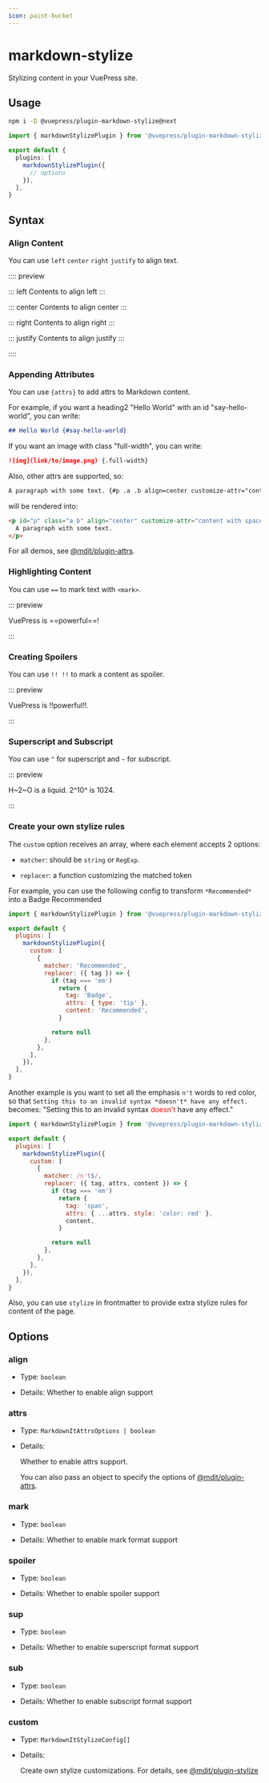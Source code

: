 ```yaml
---
icon: paint-bucket
---
```


# markdown-stylize

<NpmBadge package="@vuepress/plugin-markdown-stylize" />

Stylizing content in your VuePress site.

## Usage

```bash
npm i -D @vuepress/plugin-markdown-stylize@next
```

```ts title=".vuepress/config.ts"
import { markdownStylizePlugin } from '@vuepress/plugin-markdown-stylize'

export default {
  plugins: [
    markdownStylizePlugin({
      // options
    }),
  ],
}
```

## Syntax

### Align Content

You can use `left` `center` `right` `justify` to align text.

:::: preview

::: left
Contents to align left
:::

::: center
Contents to align center
:::

::: right
Contents to align right
:::

::: justify
Contents to align justify
:::

::::

### Appending Attributes

You can use `{attrs}` to add attrs to Markdown content.

For example, if you want a heading2 "Hello World" with an id "say-hello-world", you can write:

```md
## Hello World {#say-hello-world}
```

If you want an image with class "full-width", you can write:

```md
![img](link/to/image.png) {.full-width}
```

Also, other attrs are supported, so:

```md
A paragraph with some text. {#p .a .b align=center customize-attr="content with spaces"}
```

will be rendered into:

```html
<p id="p" class="a b" align="center" customize-attr="content with spaces">
  A paragraph with some text.
</p>
```

For all demos, see [@mdit/plugin-attrs](https://mdit-plugins.github.io/attrs.html#demo).

### Highlighting Content

You can use `==` to mark text with `<mark>`.

::: preview

VuePress is ==powerful==!

:::

### Creating Spoilers

You can use `!! !!` to mark a content as spoiler.

::: preview

VuePress is !!powerful!!.

:::

### Superscript and Subscript

You can use `^` for superscript and `~` for subscript.

::: preview

H~2~O is a liquid. 2^10^ is 1024.

:::

### Create your own stylize rules

The `custom` option receives an array, where each element accepts 2 options:

- `matcher`: should be `string` or `RegExp`.

- `replacer`: a function customizing the matched token

For example, you can use the following config to transform `*Recommended*` into a Badge <Badge type="tip">Recommended</Badge>

```js {6-18} title=".vuepress/config.js"
import { markdownStylizePlugin } from '@vuepress/plugin-markdown-stylize'

export default {
  plugins: [
    markdownStylizePlugin({
      custom: [
        {
          matcher: 'Recommended',
          replacer: ({ tag }) => {
            if (tag === 'em')
              return {
                tag: 'Badge',
                attrs: { type: 'tip' },
                content: 'Recommended',
              }

            return null
          },
        },
      ],
    }),
  ],
}
```

Another example is you want to set all the emphasis `n't` words to red color, so that `Setting this to an invalid syntax *doesn't* have any effect.` becomes: "Setting this to an invalid syntax <span style="color:red">doesn't</span> have any effect."

```js {6-18} title=".vuepress/config.js"
import { markdownStylizePlugin } from '@vuepress/plugin-markdown-stylize'

export default {
  plugins: [
    markdownStylizePlugin({
      custom: [
        {
          matcher: /n't$/,
          replacer: ({ tag, attrs, content }) => {
            if (tag === 'em')
              return {
                tag: 'span',
                attrs: { ...attrs, style: 'color: red' },
                content,
              }

            return null
          },
        },
      ],
    }),
  ],
}
```

Also, you can use `stylize` in frontmatter to provide extra stylize rules for content of the page.

## Options

### align

- Type: `boolean`

- Details: Whether to enable align support

### attrs

- Type: `MarkdownItAttrsOptions | boolean`

- Details:

  Whether to enable attrs support.

  You can also pass an object to specify the options of [@mdit/plugin-attrs](https://mdit-plugins.github.io/attrs.html#advanced).

### mark

- Type: `boolean`

- Details: Whether to enable mark format support

### spoiler

- Type: `boolean`

- Details: Whether to enable spoiler support

### sup

- Type: `boolean`

- Details: Whether to enable superscript format support

### sub

- Type: `boolean`

- Details: Whether to enable subscript format support

### custom

- Type: `MarkdownItStylizeConfig[]`

- Details:

  Create own stylize customizations. For details, see [@mdit/plugin-stylize](https://mdit-plugins.github.io/stylize.html#usage)
